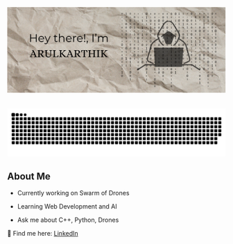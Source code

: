  <img src="https://github.com/arulkarthik2511/arulkarthik2511/blob/main/ak.png/">
<br><br><br>


<div align="center">
  <img  src="https://github.com/codemadhan/codemadhan/blob/main/resources/grid-snake.svg"
       alt="snake" /></a>
</div>

<h2>About Me</h2>

-  Currently working on Swarm of Drones

-  Learning Web Development and AI
  
-  Ask me about C++, Python, Drones
  
🔗 Find me here: [LinkedIn](https://www.linkedin.com/in/arulkarthik)
